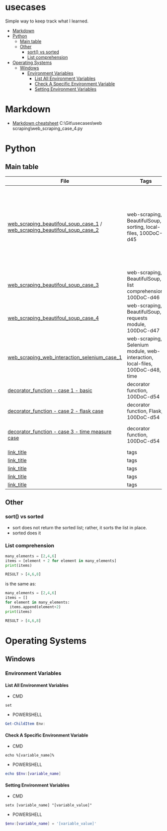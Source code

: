 # usecases <!-- omit in toc -->
Simple way to keep track what I learned.

- [Markdown](#markdown)
- [Python](#python)
  - [Main table](#main-table)
  - [Other](#other)
    - [sort() vs sorted](#sort-vs-sorted)
    - [List comprehension](#list-comprehension)
- [Operating Systems](#operating-systems)
  - [Windows](#windows)
    - [Environment Variables](#environment-variables)
      - [List All Environment Variables](#list-all-environment-variables)
      - [Check A Specific Environment Variable](#check-a-specific-environment-variable)
      - [Setting Environment Variables](#setting-environment-variables)



# Markdown
+ [Markdown cheatsheet](https://www.w3schools.io/file/markdown-cheatsheet/)
C:\Git\usecases\web scraping\web_scraping_case_4.py

# Python



## Main table
| File | Tags | Note |
|---|---|---|
| [web_scraping_beautifoul_soup_case_1](https://github.com/catpersec/usecases/blob/main/web%20scraping%20-%20web%20interaction/web_scraping_beautifoul_soup_case_1.py) / [web_scraping_beautifoul_soup_case_2](https://github.com/catpersec/usecases/blob/main/web%20scraping%20-%20web%20interaction/web_scraping_beautifoul_soup_case_2.py) | web-scraping, BeautifulSoup, sorting, local-files, 100DoC-d45 | Examples show how to deal with web scraping. In this particular case I did https://news.ycombinator.com/ and [empireonline.com](https://web.archive.org/web/20200518073855/https://www.empireonline.com/movies/features/best-movies-2/) scarping. Vital aspect was sorting list of dictionary objects (solution based on [programiz tutorial](https://www.programiz.com/python-programming/methods/list/sort)). At the end of the lesson 45 (100DoC) I recalled how to [append text in local files](https://codeigo.com/python/append-text-to-a-file) and how to [remove files](https://www.w3schools.com/python/python_file_remove.asp) using **os** module. |
| [web_scraping_beautifoul_soup_case_3](https://github.com/catpersec/usecases/blob/main/web%20scraping%20-%20web%20interaction/web_scraping_beautifoul_soup_case_3.py) | web-scraping, BeautifulSoup, list comprehension, 100DoC-d46 | In this particular usecase I strugggled a while with list comprehension.  |
| [web_scraping_beautifoul_soup_case_4](https://github.com/catpersec/usecases/blob/main/web%20scraping%20-%20web%20interaction/web_scraping_beautifoul_soup_case_4.py) | web-scraping, BeautifulSoup, requests module, 100DoC-d47 | Case with headers in request embedded. |
| [web_scraping_web_interaction_selenium_case_1](https://github.com/catpersec/usecases/blob/main/web%20scraping%20-%20web%20interaction/web_scraping_web_interaction_selenium_case_1.py) | web-scraping, Selenium module, web-interaction, local-files, 100DoC-d48, time  | Great usecases of Selenium (both scraping data from website and interacting with website).  |
| [decorator_function - case 1 - basic](https://github.com/catpersec/usecases/blob/main/python%20basics/decorator_function%20-%20case%201%20-%20basic.py) | decorator function, 100DoC-d54 | Case with step by step decorator function implementation. |
| [decorator_function - case 2 - flask case](https://github.com/catpersec/usecases/blob/main/python%20basics/decorator_function%20-%20case%202%20-%20flask%20case.py) | decorator function, Flask, 100DoC-d54 | Decorator function case with example of use in Flask framework. |
| [decorator_function - case 3 - time measure case](https://github.com/catpersec/usecases/blob/main/python%20basics/decorator_function%20-%20case%203%20-%20time%20measure%20case.py) | decorator function, 100DoC-d54 | Decorator function case where decorator function measures how long did it take function to run. |
| [link_title](link) | tags | note |
| [link_title](link) | tags | note |
| [link_title](link) | tags | note |
| [link_title](link) | tags | note |
| [link_title](link) | tags | note |

## Other

### sort() vs sorted
+ sort does not return the sorted list; rather, it sorts the list in place.
+ sorted does it

### List comprehension
```python
many_elements = [2,4,6]
items = [element + 2 for element in many_elements]
print(items)

RESULT > [4,6,8]
```

is the same as:

```python
many_elements = [2,4,6]
items = []
for element in many_elements:
  items.append(element+2)
print(items)

RESULT > [4,6,8]
```



# Operating Systems

## Windows

### Environment Variables

#### List All Environment Variables
+ CMD
```console
set
```
+ POWERSHELL
```powershell
Get-ChildItem Env:
```

#### Check A Specific Environment Variable
+ CMD
```console
echo %[variable_name]%
```
+ POWERSHELL
```powershell
echo $Env:[variable_name]
```

#### Setting Environment Variables
+ CMD
```console
setx [variable_name] "[variable_value]"
```
+ POWERSHELL
```powershell
$env:[variable_name] = '[variable_value]'
```